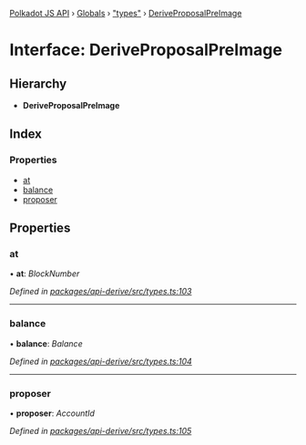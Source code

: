 [Polkadot JS API](../README.md) › [Globals](../globals.md) › ["types"](../modules/_types_.md) › [DeriveProposalPreImage](_types_.deriveproposalpreimage.md)

# Interface: DeriveProposalPreImage

## Hierarchy

* **DeriveProposalPreImage**

## Index

### Properties

* [at](_types_.deriveproposalpreimage.md#at)
* [balance](_types_.deriveproposalpreimage.md#balance)
* [proposer](_types_.deriveproposalpreimage.md#proposer)

## Properties

###  at

• **at**: *BlockNumber*

*Defined in [packages/api-derive/src/types.ts:103](https://github.com/polkadot-js/api/blob/1ff029dc11/packages/api-derive/src/types.ts#L103)*

___

###  balance

• **balance**: *Balance*

*Defined in [packages/api-derive/src/types.ts:104](https://github.com/polkadot-js/api/blob/1ff029dc11/packages/api-derive/src/types.ts#L104)*

___

###  proposer

• **proposer**: *AccountId*

*Defined in [packages/api-derive/src/types.ts:105](https://github.com/polkadot-js/api/blob/1ff029dc11/packages/api-derive/src/types.ts#L105)*
